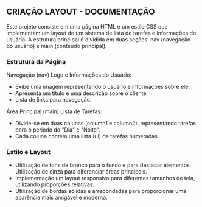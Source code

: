 ## CRIAÇÃO LAYOUT - DOCUMENTAÇÃO

Este projeto consiste em uma página HTML e um estilo CSS que implementam um layout de um sistema de lista de tarefas e informações do usuário. A estrutura principal é dividida em duas seções: nav (navegação do usuário) e main (conteúdo principal).


### Estrutura da Página
Navegação (nav)
Logo e Informações do Usuário:

- Exibe uma imagem representando o usuário e informações sobre ele.
- Apresenta um título e uma descrição sobre o cliente.
- Lista de links para navegação.
  
Área Principal (main)
Lista de Tarefas:

- Divide-se em duas colunas (column1 e column2), representando tarefas para o período do "Dia" e "Noite".
- Cada coluna contém uma lista (ul) de tarefas numeradas.

### Estilo e Layout

- Utilização de tons de branco para o fundo e para destacar elementos. Utilização de cinza para diferenciar áreas principais.
- Implementação um layout responsivo para diferentes tamanhos de tela, utilizando proporções relativas.
- Utilização de bordas sólidas e arredondadas para proporcionar uma aparência mais amigável e moderna.
